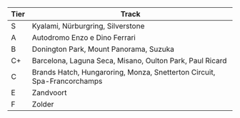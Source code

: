 | Tier         | Track     |
|--------------|-----------|
| S | Kyalami, Nürburgring, Silverstone |
| A | Autodromo Enzo e Dino Ferrari |
| B | Donington Park, Mount Panorama, Suzuka |
| C+ | Barcelona, Laguna Seca, Misano, Oulton Park, Paul Ricard |
| C | Brands Hatch, Hungaroring, Monza, Snetterton Circuit, Spa-Francorchamps |
| E | Zandvoort |
| F | Zolder |
